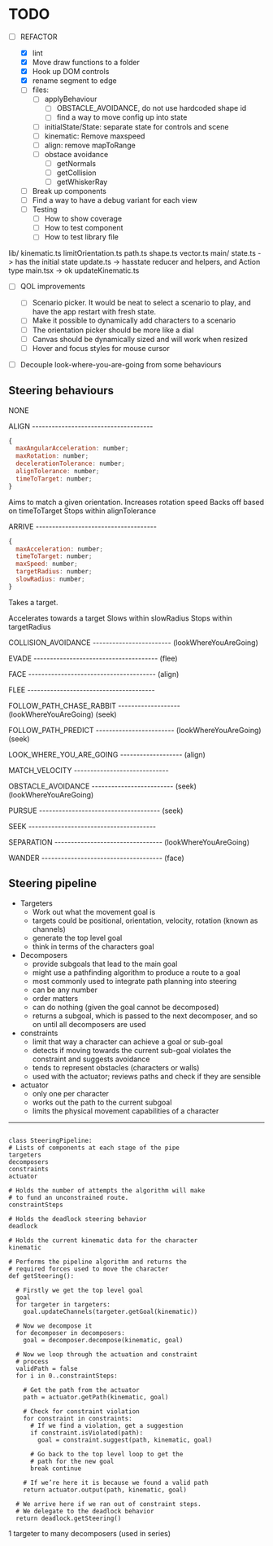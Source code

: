 # TODO

- [ ] REFACTOR

  - [x] lint
  - [x] Move draw functions to a folder
  - [x] Hook up DOM controls
  - [x] rename segment to edge
  - [ ] files:
    - [ ] applyBehaviour
      - [ ] OBSTACLE_AVOIDANCE, do not use hardcoded shape id
      - [ ] find a way to move config up into state
    - [ ] initialState/State: separate state for controls and scene
    - [ ] kinematic: Remove maxspeed
    - [ ] align: remove mapToRange
    - [ ] obstace avoidance
      - [ ] getNormals
      - [ ] getCollision
      - [ ] getWhiskerRay
  - [ ] Break up components
  - [ ] Find a way to have a debug variant for each view
  - [ ] Testing
    - [ ] How to show coverage
    - [ ] How to test component
    - [ ] How to test library file

lib/
kinematic.ts
limitOrientation.ts
path.ts
shape.ts
vector.ts
main/
state.ts -> has the initial state
update.ts -> hasstate reducer and helpers, and Action type
main.tsx -> ok
updateKinematic.ts

- [ ] QOL improvements

  - [ ] Scenario picker. It would be neat to select a scenario to play, and have the app restart with fresh state.
  - [ ] Make it possible to dynamically add characters to a scenario
  - [ ] The orientation picker should be more like a dial
  - [ ] Canvas should be dynamically sized and will work when resized
  - [ ] Hover and focus styles for mouse cursor

- [ ] Decouple look-where-you-are-going from some behaviours

## Steering behaviours

NONE

ALIGN -------------------------------------

```js
{
  maxAngularAcceleration: number;
  maxRotation: number;
  decelerationTolerance: number;
  alignTolerance: number;
  timeToTarget: number;
}
```

Aims to match a given orientation.
Increases rotation speed
Backs off based on timeToTarget
Stops within alignTolerance

ARRIVE -------------------------------------

```js
{
  maxAcceleration: number;
  timeToTarget: number;
  maxSpeed: number;
  targetRadius: number;
  slowRadius: number;
}
```

Takes a target.

Accelerates towards a target
Slows within slowRadius
Stops within targetRadius

COLLISION_AVOIDANCE ------------------------
(lookWhereYouAreGoing)

EVADE --------------------------------------
(flee)

FACE ---------------------------------------
(align)

FLEE ---------------------------------------

FOLLOW_PATH_CHASE_RABBIT -------------------
(lookWhereYouAreGoing)
(seek)

FOLLOW_PATH_PREDICT ------------------------
(lookWhereYouAreGoing)
(seek)

LOOK_WHERE_YOU_ARE_GOING -------------------
(align)

MATCH_VELOCITY -----------------------------

OBSTACLE_AVOIDANCE -------------------------
(seek)
(lookWhereYouAreGoing)

PURSUE -------------------------------------
(seek)

SEEK ---------------------------------------

SEPARATION ---------------------------------
(lookWhereYouAreGoing)

WANDER -------------------------------------
(face)

## Steering pipeline

- Targeters
  - Work out what the movement goal is
  - targets could be positional, orientation, velocity, rotation (known as channels)
  - generate the top level goal
  - think in terms of the characters goal
- Decomposers
  - provide subgoals that lead to the main goal
  - might use a pathfinding algorithm to produce a route to a goal
  - most commonly used to integrate path planning into steering
  - can be any number
  - order matters
  - can do nothing (given the goal cannot be decomposed)
  - returns a subgoal, which is passed to the next decomposer, and so on until all decomposers are used
- constraints
  - limit that way a character can achieve a goal or sub-goal
  - detects if moving towards the current sub-goal violates the constraint and suggests avoidance
  - tends to represent obstacles (characters or walls)
  - used with the actuator; reviews paths and check if they are sensible
- actuator
  - only one per character
  - works out the path to the current subgoal
  - limits the physical movement capabilities of a character

---

```

class SteeringPipeline:
# Lists of components at each stage of the pipe
targeters
decomposers
constraints
actuator

# Holds the number of attempts the algorithm will make
# to fund an unconstrained route.
constraintSteps

# Holds the deadlock steering behavior
deadlock

# Holds the current kinematic data for the character
kinematic

# Performs the pipeline algorithm and returns the
# required forces used to move the character
def getSteering():

  # Firstly we get the top level goal
  goal
  for targeter in targeters:
    goal.updateChannels(targeter.getGoal(kinematic))

  # Now we decompose it
  for decomposer in decomposers:
    goal = decomposer.decompose(kinematic, goal)

  # Now we loop through the actuation and constraint
  # process
  validPath = false
  for i in 0..constraintSteps:

    # Get the path from the actuator
    path = actuator.getPath(kinematic, goal)

    # Check for constraint violation
    for constraint in constraints:
      # If we find a violation, get a suggestion
      if constraint.isViolated(path):
        goal = constraint.suggest(path, kinematic, goal)

      # Go back to the top level loop to get the
      # path for the new goal
      break continue

    # If we’re here it is because we found a valid path
    return actuator.output(path, kinematic, goal)

  # We arrive here if we ran out of constraint steps.
  # We delegate to the deadlock behavior
  return deadlock.getSteering()
```

1 targeter to many decomposers (used in series)
